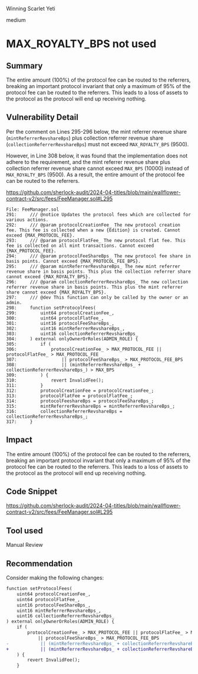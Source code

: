 Winning Scarlet Yeti

medium

# MAX_ROYALTY_BPS not used

## Summary

The entire amount (100%) of the protocol fee can be routed to the referrers, breaking an important protocol invariant that only a maximum of 95% of the protocol fee can be routed to the referrers. This leads to a loss of assets to the protocol as the protocol will end up receiving nothing.

## Vulnerability Detail

Per the comment on Lines 295-296 below, the mint referrer revenue share (`mintReferrerRevshareBps`) plus collection referrer revenue share (`collectionReferrerRevshareBps`) must not exceed `MAX_ROYALTY_BPS` (9500).

However, in Line 308 below, it was found that the implementation does not adhere to the requirement, and the mint referrer revenue share plus collection referrer revenue share cannot exceed `MAX_BPS` (10000) instead of `MAX_ROYALTY_BPS` (9500). As a result, the entire amount of the protocol fee can be routed to the referrers.

https://github.com/sherlock-audit/2024-04-titles/blob/main/wallflower-contract-v2/src/fees/FeeManager.sol#L295

```solidity
File: FeeManager.sol
291:     /// @notice Updates the protocol fees which are collected for various actions.
292:     /// @param protocolCreationFee_ The new protocol creation fee. This fee is collected when a new {Edition} is created. Cannot exceed {MAX_PROTOCOL_FEE}.
293:     /// @param protocolFlatFee_ The new protocol flat fee. This fee is collected on all mint transactions. Cannot exceed {MAX_PROTOCOL_FEE}.
294:     /// @param protocolFeeShareBps_ The new protocol fee share in basis points. Cannot exceed {MAX_PROTOCOL_FEE_BPS}.
295:     /// @param mintReferrerRevshareBps_ The new mint referrer revenue share in basis points. This plus the collection referrer share cannot exceed {MAX_ROYALTY_BPS}.
296:     /// @param collectionReferrerRevshareBps_ The new collection referrer revenue share in basis points. This plus the mint referrer share cannot exceed {MAX_ROYALTY_BPS}.
297:     /// @dev This function can only be called by the owner or an admin.
298:     function setProtocolFees(
299:         uint64 protocolCreationFee_,
300:         uint64 protocolFlatFee_,
301:         uint16 protocolFeeShareBps_,
302:         uint16 mintReferrerRevshareBps_,
303:         uint16 collectionReferrerRevshareBps_
304:     ) external onlyOwnerOrRoles(ADMIN_ROLE) {
305:         if (
306:             protocolCreationFee_ > MAX_PROTOCOL_FEE || protocolFlatFee_ > MAX_PROTOCOL_FEE
307:                 || protocolFeeShareBps_ > MAX_PROTOCOL_FEE_BPS
308:                 || (mintReferrerRevshareBps_ + collectionReferrerRevshareBps_) > MAX_BPS
309:         ) {
310:             revert InvalidFee();
311:         }
312:         protocolCreationFee = protocolCreationFee_;
313:         protocolFlatFee = protocolFlatFee_;
314:         protocolFeeshareBps = protocolFeeShareBps_;
315:         mintReferrerRevshareBps = mintReferrerRevshareBps_;
316:         collectionReferrerRevshareBps = collectionReferrerRevshareBps_;
317:     }
```

## Impact

The entire amount (100%) of the protocol fee can be routed to the referrers, breaking an important protocol invariant that only a maximum of 95% of the protocol fee can be routed to the referrers. This leads to a loss of assets to the protocol as the protocol will end up receiving nothing.

## Code Snippet

https://github.com/sherlock-audit/2024-04-titles/blob/main/wallflower-contract-v2/src/fees/FeeManager.sol#L295

## Tool used

Manual Review

## Recommendation

Consider making the following changes:

```diff
function setProtocolFees(
    uint64 protocolCreationFee_,
    uint64 protocolFlatFee_,
    uint16 protocolFeeShareBps_,
    uint16 mintReferrerRevshareBps_,
    uint16 collectionReferrerRevshareBps_
) external onlyOwnerOrRoles(ADMIN_ROLE) {
    if (
        protocolCreationFee_ > MAX_PROTOCOL_FEE || protocolFlatFee_ > MAX_PROTOCOL_FEE
            || protocolFeeShareBps_ > MAX_PROTOCOL_FEE_BPS
-            || (mintReferrerRevshareBps_ + collectionReferrerRevshareBps_) > MAX_BPS
+            || (mintReferrerRevshareBps_ + collectionReferrerRevshareBps_) > MAX_ROYALTY_BPS
    ) {
        revert InvalidFee();
    }
```
